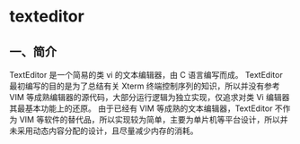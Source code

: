 # texteditor
## 一、简介
  TextEditor 是一个简易的类 vi 的文本编辑器，由 C 语言编写而成。
  TextEditor 最初编写的目的是为了总结有关 Xterm 终端控制序列的知识，所以并没有参考 VIM 等成熟编辑器的源代码，大部分运行逻辑为独立实现，仅追求对类 Vi 编辑器其最基本功能上的还原。
  由于已经有 VIM 等成熟的文本编辑器，TextEditor 不作为 VIM 等软件的替代品，所以实现较为简单，主要为单片机等平台设计，所以并未采用动态内容分配的设计，且尽量减少内存的消耗。
